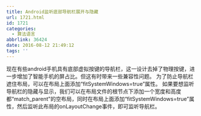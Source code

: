 ```yaml
---
title: Android监听底部导航栏展开与隐藏
url: 1721.html
id: 1721
categories:
  - 算法语言
abbrlink: 36424
date: 2016-08-12 21:49:12
tags: ''
---
```


现在有些android手机具有底部虚拟按键的导航栏，这一设计去掉了物理按键，进一步增加了智能手机的屏占比。但这有时带来一些兼容性问题。 为了防止导航栏遮住布局，可以在布局上面添加“fitSystemWindows=true”属性。 如果要想监听导航栏的隐藏与显示，我们可以在布局文件的根节点下添加一个宽度和高度都“match_parent”的空布局，同时在布局上面添加“fitSystemWindows=true”属性，然后监听此布局的onLayoutChange事件，即可监听导航栏。